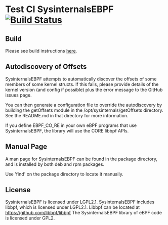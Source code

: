# Test CI SysinternalsEBPF [![Build Status](https://dev.azure.com/sysinternals/Tools/_apis/build/status/Sysinternals.SysinternalsEBPF?repoName=Sysinternals%2FSysinternalsEBPF&branchName=main)](https://dev.azure.com/sysinternals/Tools/_build/latest?definitionId=337&repoName=Sysinternals%2FSysinternalsEBPF&branchName=main)

## Build
Please see build instructions [here](BUILD.md).

## Autodiscovery of Offsets
SysinternalsEBPF attempts to automatically discover the offsets of some members
of some kernel structs. If this fails, please provide details of the kernel
version (and config if possible) plus the error message to the GitHub issues page.

You can then generate a configuration file to override the autodiscovery by
building the getOffsets module in the /opt/sysinternals/getOffsets directory.
See the README.md in that directory for more information.

If you define EBPF_CO_RE in your own eBPF programs that use SysinternalsEBPF, the
library will use the CORE libbpf APIs.

## Manual Page
A man page for SysinternalsEBPF can be found in the package directory, and is
installed by both deb and rpm packages.

Use 'find' on the package directory to locate it manually.

## License
SysinternalsEBPF is licensed under LGPL2.1.
SysinternalsEBPF includes libbpf, which is licensed under LGPL2.1.
Libbpf can be located at https://github.com/libbpf/libbpf
The SysinternalsEBPF library of eBPF code is licensed under GPL2.


